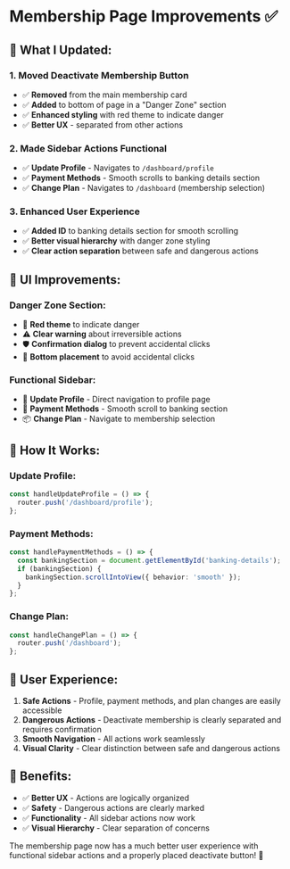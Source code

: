 # Membership Page Improvements ✅

## 🎯 **What I Updated:**

### **1. Moved Deactivate Membership Button**
- ✅ **Removed** from the main membership card
- ✅ **Added** to bottom of page in a "Danger Zone" section
- ✅ **Enhanced styling** with red theme to indicate danger
- ✅ **Better UX** - separated from other actions

### **2. Made Sidebar Actions Functional**
- ✅ **Update Profile** - Navigates to `/dashboard/profile`
- ✅ **Payment Methods** - Smooth scrolls to banking details section
- ✅ **Change Plan** - Navigates to `/dashboard` (membership selection)

### **3. Enhanced User Experience**
- ✅ **Added ID** to banking details section for smooth scrolling
- ✅ **Better visual hierarchy** with danger zone styling
- ✅ **Clear action separation** between safe and dangerous actions

## 🎨 **UI Improvements:**

### **Danger Zone Section:**
- 🔴 **Red theme** to indicate danger
- ⚠️ **Clear warning** about irreversible actions
- 🛡️ **Confirmation dialog** to prevent accidental clicks
- 📍 **Bottom placement** to avoid accidental clicks

### **Functional Sidebar:**
- 🔗 **Update Profile** - Direct navigation to profile page
- 🏦 **Payment Methods** - Smooth scroll to banking section
- 📦 **Change Plan** - Navigate to membership selection

## 🚀 **How It Works:**

### **Update Profile:**
```typescript
const handleUpdateProfile = () => {
  router.push('/dashboard/profile');
};
```

### **Payment Methods:**
```typescript
const handlePaymentMethods = () => {
  const bankingSection = document.getElementById('banking-details');
  if (bankingSection) {
    bankingSection.scrollIntoView({ behavior: 'smooth' });
  }
};
```

### **Change Plan:**
```typescript
const handleChangePlan = () => {
  router.push('/dashboard');
};
```

## 📱 **User Experience:**

1. **Safe Actions** - Profile, payment methods, and plan changes are easily accessible
2. **Dangerous Actions** - Deactivate membership is clearly separated and requires confirmation
3. **Smooth Navigation** - All actions work seamlessly
4. **Visual Clarity** - Clear distinction between safe and dangerous actions

## 🎯 **Benefits:**

- ✅ **Better UX** - Actions are logically organized
- ✅ **Safety** - Dangerous actions are clearly marked
- ✅ **Functionality** - All sidebar actions now work
- ✅ **Visual Hierarchy** - Clear separation of concerns

The membership page now has a much better user experience with functional sidebar actions and a properly placed deactivate button! 🎉
